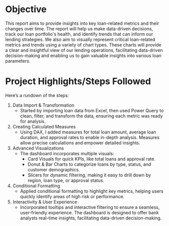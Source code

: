 # Objective
This report aims to provide insights into key loan-related metrics and their changes over time. The report will help us make data-driven decisions, track our loan portfolio's health, and identify trends that can inform our lending strategies.
We also aim to visually represent critical loan-related metrics and trends using a variety of chart types. These charts will provide a clear and insightful view of our lending operations, facilitating data-driven decision-making and enabling us to gain valuable insights into various loan parameters.
# Project Highlights/Steps Followed
Here’s a rundown of the steps:
1. Data Import & Transformation
      - Started by importing loan data from Excel, then used Power Query to clean, filter, and transform the data, ensuring each metric was ready for analysis.
2. Creating Calculated Measures
      - Using DAX, I added measures for total loan amount, average loan duration, and approval rates to enable in-depth analysis. Measures allow precise calculations and empower detailed insights.
3. Advanced Visualizations
      - The dashboard incorporates multiple visuals:
        - Card Visuals for quick KPIs, like total loans and approval rate.
        - Donut & Bar Charts to categorize loans by type, status, and customer demographics.
        - Slicers for dynamic filtering, making it easy to drill down by region, loan type, or approval status.
4. Conditional Formatting
      - Applied conditional formatting to highlight key metrics, helping users quickly identify areas of high risk or performance.
5. Interactivity & User Experience
      - Incorporated tooltips and interactive filtering to ensure a seamless, user-friendly experience. The dashboard is designed to offer bank analysts real-time insights, facilitating data-driven decision-making.




